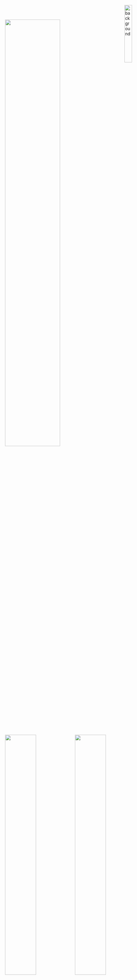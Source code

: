 <img width="22%" align="right" src="https://i.pinimg.com/736x/03/23/86/0323860925c98a423cc7999308d7e921.jpg" alt="background">



 <br><br>  <img width="60%" src= "https://readme-typing-svg.demolab.com?font=Fira+Code&pause=1000&color=FF1493&background=FF6AAA00&vCenter=false&multiline=true&width=435&height=30&lines=Hi Guys I'm Raito ">   
</p>
<img align="left" width="45%" src="https://github-readme-stats.vercel.app/api?username=bhcnursevim&show_icons=true&theme=react&hide_border=true&bg_color=0D1117">
<img align="left" width="45%" src="https://github-readme-streak-stats.herokuapp.com/?user=bhcnursevim&theme=black-ice&hide_border=true&stroke=0000&background=0D1117">

<img width="100%" align="center" src="https://i.pinimg.com/originals/ba/ef/3d/baef3d95268c317b03f6f71a3c9d0b6f.gif" alt="background">






